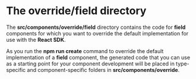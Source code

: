 # The **override/field** directory

The **src/components/override/field** directory contains the code for **field** components for which you want to override the default implementation for use with the **React SDK**.

As you run the **npm run  create** command to override the default implementation of a **field** component, the generated code that you can use as a starting point for your component development will be placed in type-specific and component-specific folders in **src/components/override**.
